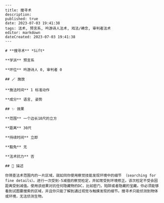 
    ---
    title: 搜寻术
    description: 
    published: true
    date: 2023-07-03 19:41:38
    tags: 法术, 预言系, 吟游诗人法术, 戏法/祷念, 审判者法术
    editor: markdown
    dateCreated: 2023-07-03 19:41:38
    ---

    # **搜寻术** *Sift*

    **学派** 预言系 

    **环位** 吟游诗人 0, 审判者 0

    ## 🪄 施放

    **施法时间** 1 标准动作

    **成分** 语言, 姿势

    ## ✨ 效果  

    **范围** 一个边长10尺的立方

    **距离** 30尺  

    **持续时间** 立即 

    **豁免** 无

    **法术抗力** 否

    ## 📖 描述

    你筛查法术范围内的一片区域，就如同你使用察觉技能发现环境中的细节 （searching for fine details）。进行一次受到-5减值的察觉检定，并如常受到环境修正。该次检定不受会因距离受到减值。使用该结果对抗任何隐藏物的DC，比如密门，陷阱或者隐藏的宝藏。你必须能够看到试图要搜索的区域，并且你只能了解到通过视觉与触摸发现的细节。搜寻术只能侦测到物体或环境，无法侦测生物。
    